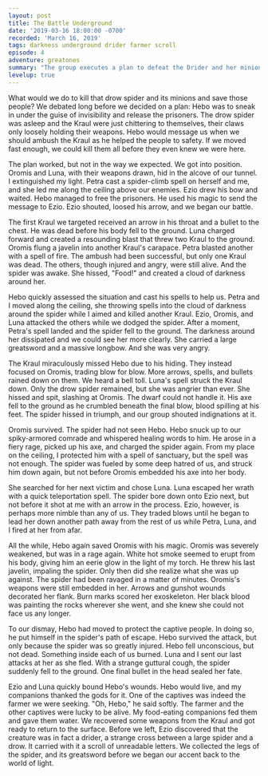```yaml
---
layout: post
title: The Battle Underground
date: '2019-03-16 18:00:00 -0700'
recorded: 'March 16, 2019'
tags: darkness underground drider farmer scroll
episode: 4
adventure: greatones
summary: "The group executes a plan to defeat the Drider and her minions. The Drider fights furiously but is no match for the travelers."
levelup: true
---
```

What would we do to kill that drow spider and its minions and save those people? We debated long before we decided on a plan: Hebo was to sneak in under the guise of invisibility and release the prisoners. The drow spider was asleep and the Kraul were just chittering to themselves, their claws only loosely holding their weapons. Hebo would message us when we should ambush the Kraul as he helped the people to safety. If we moved fast enough, we could kill them all before they even knew we were here.

The plan worked, but not in the way we expected. We got into position. Oromis and Luna, with their weapons drawn, hid in the alcove of our tunnel. I extinguished my light. Petra cast a spider-climb spell on herself and me, and she led me along the ceiling above our enemies. Ezio drew his bow and waited. Hebo managed to free the prisoners. He used his magic to send the message to Ezio. Ezio shouted, loosed his arrow, and we began our battle.

The first Kraul we targeted received an arrow in his throat and a bullet to the chest. He was dead before his body fell to the ground. Luna charged forward and created a resounding blast that threw two Kraul to the ground. Oromis flung a javelin into another Kraul's carapace. Petra blasted another with a spell of fire. The ambush had been successful, but only one Kraul was dead. The others, though injured and angry, were still alive. And the spider was awake. She hissed, "Food!" and created a cloud of darkness around her.

Hebo quickly assessed the situation and cast his spells to help us. Petra and I moved along the ceiling, she throwing spells into the cloud of darkness around the spider while I aimed and killed another Kraul. Ezio, Oromis, and Luna attacked the others while we dodged the spider. After a moment, Petra's spell landed and the spider fell to the ground. The darkness around her dissipated and we could see her more clearly. She carried a large greatsword and a massive longbow. And she was very angry.

The Kraul miraculously missed Hebo due to his hiding. They instead focused on Oromis, trading blow for blow. More arrows, spells, and bullets rained down on them. We heard a bell toll. Luna's spell struck the Kraul down. Only the drow spider remained, but she was angrier than ever. She hissed and spit, slashing at Oromis. The dwarf could not handle it. His axe fell to the ground as he crumbled beneath the final blow, blood spilling at his feet. The spider hissed in triumph, and our group shouted indignations at it.

Oromis survived. The spider had not seen Hebo. Hebo snuck up to our spiky-armored comrade and whispered healing words to him. He arose in a fiery rage, picked up his axe, and charged the spider again. From my place on the ceiling, I protected him with a spell of sanctuary, but the spell was not enough. The spider was fueled by some deep hatred of us, and struck him down again, but not before Oromis embedded his axe into her body. 

She searched for her next victim and chose Luna. Luna escaped her wrath with a quick teleportation spell. The spider bore down onto Ezio next, but not before it shot at me with an arrow in the process. Ezio, however, is perhaps more nimble than any of us. They traded blows until he began to lead her down another path away from the rest of us while Petra, Luna, and I fired at her from afar.

All the while, Hebo again saved Oromis with his magic. Oromis was severely weakened, but was in a rage again. White hot smoke seemed to erupt from his body, giving him an eerie glow in the light of my torch. He threw his last javelin, impaling the spider. Only then did she realize what she was up against. The spider had been ravaged in a matter of minutes. Oromis's weapons were still embedded in her. Arrows and gunshot wounds decorated her flank. Burn marks scored her exoskeleton. Her black blood was painting the rocks wherever she went, and she knew she could not face us any longer.

To our dismay, Hebo had moved to protect the captive people. In doing so, he put himself in the spider's path of escape. Hebo survived the attack, but only because the spider was so greatly injured. Hebo fell unconscious, but not dead. Something inside each of us burned. Luna and I sent our last attacks at her as she fled. With a strange guttural cough, the spider suddenly fell to the ground. One final bullet in the head sealed her fate.

Ezio and Luna quickly bound Hebo's wounds. Hebo would live, and my companions thanked the gods for it. One of the captives was indeed the farmer we were seeking. "Oh, Hebo," he said softly. The farmer and the other captives were lucky to be alive. My food-eating companions fed them and gave them water. We recovered some weapons from the Kraul and got ready to return to the surface. Before we left, Ezio discovered that the creature was in fact a drider, a strange cross between a large spider and a drow. It carried with it a scroll of unreadable letters. We collected the legs of the spider, and its greatsword before we began our accent back to the world of light.
